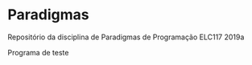 # Paradigmas
Repositório da disciplina de Paradigmas de Programação ELC117 2019a

Programa de teste
